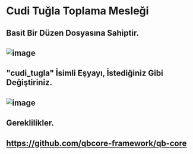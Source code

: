 # Cudi Tuğla Toplama Mesleği
## Basit Bir Düzen Dosyasına Sahiptir.
## ![image](https://github.com/user-attachments/assets/30a6d975-f0dc-4f4b-b16a-bfa86dc0a451)
## "cudi_tugla" İsimli Eşyayı, İstediğiniz Gibi Değiştiriniz.
## ![image](https://github.com/user-attachments/assets/ab26e0e4-3e51-4110-861d-b8ad5bbc0a59)
## Gereklilikler.
## https://github.com/qbcore-framework/qb-core

